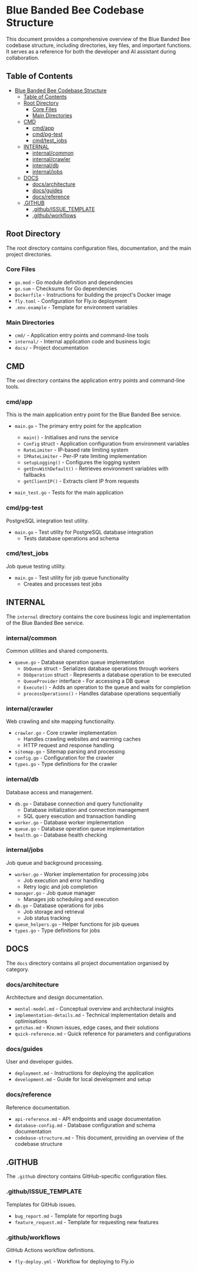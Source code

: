 # Blue Banded Bee Codebase Structure

This document provides a comprehensive overview of the Blue Banded Bee codebase structure, including directories, key files, and important functions. It serves as a reference for both the developer and AI assistant during collaboration.

## Table of Contents

- [Blue Banded Bee Codebase Structure](#blue-banded-bee-codebase-structure)
  - [Table of Contents](#table-of-contents)
  - [Root Directory](#root-directory)
    - [Core Files](#core-files)
    - [Main Directories](#main-directories)
  - [CMD](#cmd)
    - [cmd/app](#cmdapp)
    - [cmd/pg-test](#cmdpg-test)
    - [cmd/test\_jobs](#cmdtest_jobs)
  - [INTERNAL](#internal)
    - [internal/common](#internalcommon)
    - [internal/crawler](#internalcrawler)
    - [internal/db](#internaldb)
    - [internal/jobs](#internaljobs)
  - [DOCS](#docs)
    - [docs/architecture](#docsarchitecture)
    - [docs/guides](#docsguides)
    - [docs/reference](#docsreference)
  - [.GITHUB](#github)
    - [.github/ISSUE\_TEMPLATE](#githubissue_template)
    - [.github/workflows](#githubworkflows)

## Root Directory

The root directory contains configuration files, documentation, and the main project directories.

### Core Files

- `go.mod` - Go module definition and dependencies
- `go.sum` - Checksums for Go dependencies
- `Dockerfile` - Instructions for building the project's Docker image
- `fly.toml` - Configuration for Fly.io deployment
- `.env.example` - Template for environment variables

### Main Directories

- `cmd/` - Application entry points and command-line tools
- `internal/` - Internal application code and business logic
- `docs/` - Project documentation

## CMD

The `cmd` directory contains the application entry points and command-line tools.

### cmd/app

This is the main application entry point for the Blue Banded Bee service.

- `main.go` - The primary entry point for the application

  - `main()` - Initialises and runs the service
  - `Config` struct - Application configuration from environment variables
  - `RateLimiter` - IP-based rate limiting system
  - `IPRateLimiter` - Per-IP rate limiting implementation
  - `setupLogging()` - Configures the logging system
  - `getEnvWithDefault()` - Retrieves environment variables with fallbacks
  - `getClientIP()` - Extracts client IP from requests

- `main_test.go` - Tests for the main application

### cmd/pg-test

PostgreSQL integration test utility.

- `main.go` - Test utility for PostgreSQL database integration
  - Tests database operations and schema

### cmd/test_jobs

Job queue testing utility.

- `main.go` - Test utility for job queue functionality
  - Creates and processes test jobs

## INTERNAL

The `internal` directory contains the core business logic and implementation of the Blue Banded Bee service.

### internal/common

Common utilities and shared components.

- `queue.go` - Database operation queue implementation
  - `DbQueue` struct - Serializes database operations through workers
  - `DbOperation` struct - Represents a database operation to be executed
  - `QueueProvider` interface - For accessing a DB queue
  - `Execute()` - Adds an operation to the queue and waits for completion
  - `processOperations()` - Handles database operations sequentially

### internal/crawler

Web crawling and site mapping functionality.

- `crawler.go` - Core crawler implementation
  - Handles crawling websites and warming caches
  - HTTP request and response handling
- `sitemap.go` - Sitemap parsing and processing
- `config.go` - Configuration for the crawler
- `types.go` - Type definitions for the crawler

### internal/db

Database access and management.

- `db.go` - Database connection and query functionality
  - Database initialization and connection management
  - SQL query execution and transaction handling
- `worker.go` - Database worker implementation
- `queue.go` - Database operation queue implementation
- `health.go` - Database health checking

### internal/jobs

Job queue and background processing.

- `worker.go` - Worker implementation for processing jobs
  - Job execution and error handling
  - Retry logic and job completion
- `manager.go` - Job queue manager
  - Manages job scheduling and execution
- `db.go` - Database operations for jobs
  - Job storage and retrieval
  - Job status tracking
- `queue_helpers.go` - Helper functions for job queues
- `types.go` - Type definitions for jobs

## DOCS

The `docs` directory contains all project documentation organised by category.

### docs/architecture

Architecture and design documentation.

- `mental-model.md` - Conceptual overview and architectural insights
- `implementation-details.md` - Technical implementation details and optimisations
- `gotchas.md` - Known issues, edge cases, and their solutions
- `quick-reference.md` - Quick reference for parameters and configurations

### docs/guides

User and developer guides.

- `deployment.md` - Instructions for deploying the application
- `development.md` - Guide for local development and setup

### docs/reference

Reference documentation.

- `api-reference.md` - API endpoints and usage documentation
- `database-config.md` - Database configuration and schema documentation
- `codebase-structure.md` - This document, providing an overview of the codebase structure

## .GITHUB

The `.github` directory contains GitHub-specific configuration files.

### .github/ISSUE_TEMPLATE

Templates for GitHub issues.

- `bug_report.md` - Template for reporting bugs
- `feature_request.md` - Template for requesting new features

### .github/workflows

GitHub Actions workflow definitions.

- `fly-deploy.yml` - Workflow for deploying to Fly.io
